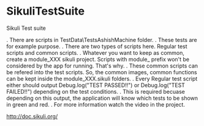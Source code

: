 # SikuliTestSuite
Sikuli Test suite

. There are scripts in TestData\TestsAshishMachine folder.
. These tests are for example purpose.
. There are two types of scripts here. Regular test scripts and common scripts.
. Whatever you want to keep as common, create a module_XXX sikuli project. Scripts with module_ prefix won't be considered by the app for running. That's why.
. These common scripts can be refered into the test scripts. So, the common images, common functions can be kept inside the module_XXX.sikuli folders.
. Every Regular test script either should output Debug.log("TEST PASSED!!") or Debug.log("TEST FAILED!!") depending on the test conditions.
. This is required becuase depending on this output, the application will know which tests to be shown in green and red.
. For more information watch the video in the project.

http://doc.sikuli.org/
